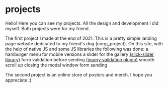 # projects
Hello!
Here you can see my projects. All the design and development I did myself. 
Both projects were for my friend. 

The first project I made at the end of 2021. This is a pretty simple landing page website dedicated to my friend's dog (corgi_project). 
On this site, with the help of native JS and some JS libraries the following was done: 
a hamburger menu for mobile versions 
a slider for the gallery [(slick-slider library)](https://kenwheeler.github.io/slick/)
form validation before sending [(jquery validation plugin)](https://jqueryvalidation.org/)
smooth scroll up
closing the modal window 
form sending


The second project is an online store of posters and merch. 
I hope you appreciate :)
